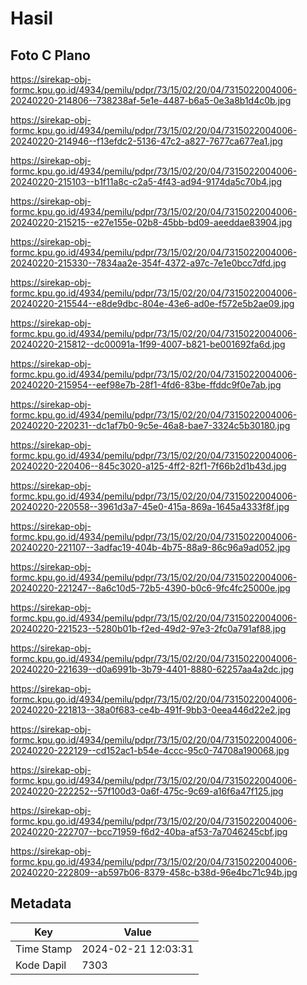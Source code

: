 # Hasil

## Foto C Plano

https://sirekap-obj-formc.kpu.go.id/4934/pemilu/pdpr/73/15/02/20/04/7315022004006-20240220-214806--738238af-5e1e-4487-b6a5-0e3a8b1d4c0b.jpg

https://sirekap-obj-formc.kpu.go.id/4934/pemilu/pdpr/73/15/02/20/04/7315022004006-20240220-214946--f13efdc2-5136-47c2-a827-7677ca677ea1.jpg

https://sirekap-obj-formc.kpu.go.id/4934/pemilu/pdpr/73/15/02/20/04/7315022004006-20240220-215103--b1f11a8c-c2a5-4f43-ad94-9174da5c70b4.jpg

https://sirekap-obj-formc.kpu.go.id/4934/pemilu/pdpr/73/15/02/20/04/7315022004006-20240220-215215--e27e155e-02b8-45bb-bd09-aeeddae83904.jpg

https://sirekap-obj-formc.kpu.go.id/4934/pemilu/pdpr/73/15/02/20/04/7315022004006-20240220-215330--7834aa2e-354f-4372-a97c-7e1e0bcc7dfd.jpg

https://sirekap-obj-formc.kpu.go.id/4934/pemilu/pdpr/73/15/02/20/04/7315022004006-20240220-215544--e8de9dbc-804e-43e6-ad0e-f572e5b2ae09.jpg

https://sirekap-obj-formc.kpu.go.id/4934/pemilu/pdpr/73/15/02/20/04/7315022004006-20240220-215812--dc00091a-1f99-4007-b821-be001692fa6d.jpg

https://sirekap-obj-formc.kpu.go.id/4934/pemilu/pdpr/73/15/02/20/04/7315022004006-20240220-215954--eef98e7b-28f1-4fd6-83be-ffddc9f0e7ab.jpg

https://sirekap-obj-formc.kpu.go.id/4934/pemilu/pdpr/73/15/02/20/04/7315022004006-20240220-220231--dc1af7b0-9c5e-46a8-bae7-3324c5b30180.jpg

https://sirekap-obj-formc.kpu.go.id/4934/pemilu/pdpr/73/15/02/20/04/7315022004006-20240220-220406--845c3020-a125-4ff2-82f1-7f66b2d1b43d.jpg

https://sirekap-obj-formc.kpu.go.id/4934/pemilu/pdpr/73/15/02/20/04/7315022004006-20240220-220558--3961d3a7-45e0-415a-869a-1645a4333f8f.jpg

https://sirekap-obj-formc.kpu.go.id/4934/pemilu/pdpr/73/15/02/20/04/7315022004006-20240220-221107--3adfac19-404b-4b75-88a9-86c96a9ad052.jpg

https://sirekap-obj-formc.kpu.go.id/4934/pemilu/pdpr/73/15/02/20/04/7315022004006-20240220-221247--8a6c10d5-72b5-4390-b0c6-9fc4fc25000e.jpg

https://sirekap-obj-formc.kpu.go.id/4934/pemilu/pdpr/73/15/02/20/04/7315022004006-20240220-221523--5280b01b-f2ed-49d2-97e3-2fc0a791af88.jpg

https://sirekap-obj-formc.kpu.go.id/4934/pemilu/pdpr/73/15/02/20/04/7315022004006-20240220-221639--d0a6991b-3b79-4401-8880-62257aa4a2dc.jpg

https://sirekap-obj-formc.kpu.go.id/4934/pemilu/pdpr/73/15/02/20/04/7315022004006-20240220-221813--38a0f683-ce4b-491f-9bb3-0eea446d22e2.jpg

https://sirekap-obj-formc.kpu.go.id/4934/pemilu/pdpr/73/15/02/20/04/7315022004006-20240220-222129--cd152ac1-b54e-4ccc-95c0-74708a190068.jpg

https://sirekap-obj-formc.kpu.go.id/4934/pemilu/pdpr/73/15/02/20/04/7315022004006-20240220-222252--57f100d3-0a6f-475c-9c69-a16f6a47f125.jpg

https://sirekap-obj-formc.kpu.go.id/4934/pemilu/pdpr/73/15/02/20/04/7315022004006-20240220-222707--bcc71959-f6d2-40ba-af53-7a7046245cbf.jpg

https://sirekap-obj-formc.kpu.go.id/4934/pemilu/pdpr/73/15/02/20/04/7315022004006-20240220-222809--ab597b06-8379-458c-b38d-96e4bc71c94b.jpg


## Metadata

| Key        | Value               |
| ---------- | ------------------- |
| Time Stamp | 2024-02-21 12:03:31 |
| Kode Dapil | 7303                |



